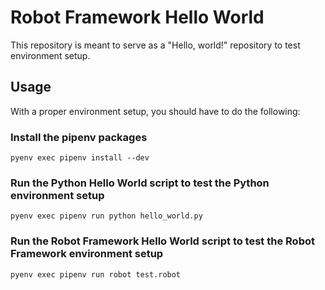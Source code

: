 # Robot Framework Hello World

This repository is meant to serve as a "Hello, world!" repository to test environment setup.

## Usage

With a proper environment setup, you should have to do the following:

### Install the pipenv packages

`pyenv exec pipenv install --dev`

### Run the Python Hello World script to test the Python environment setup

`pyenv exec pipenv run python hello_world.py`

### Run the Robot Framework Hello World script to test the Robot Framework environment setup

`pyenv exec pipenv run robot test.robot`
